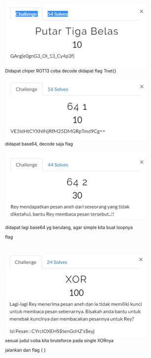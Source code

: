 <img src="img/crypto1.PNG"/>
Didapat chiper ROT13 coba decode didapat flag Tnet{}

<br>
<br>

<img src="img/crypto2.PNG"/>
didapat base64, decode saja flag 
<br>
<br>

<img src="img/crypto3.PNG"/>

didapat lagi base64 yg berulang, agar simple kita buat loopnya 

flag

<br>
<br>
<img src="img/crypto4.PNG"/>
sesuai judul coba kita bruteforce pada single XORnya

jalankan dan flag { }
